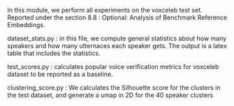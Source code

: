 In this module, we perform all experiments on the voxceleb test set. Reported under the section 8.8 : Optional: Analysis of Benchmark Reference Embeddings. 

dataset_stats.py : 
in this file, we compute general statistics about how many speakers and how many utternaces each speaker gets. The output is a latex table that includes the statistics.

test_scores.py : 
calculates popular voice verification metrics for voxceleb dataset to be reported as a baseline. 

clustering_score.py : 
We calculates the Silhouette score for the clusters in the test dataset, and generate a umap in 2D for the 40 speaker clusters
